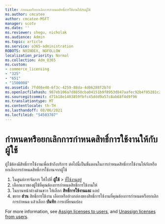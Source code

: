 ```yaml
---
title: กําหนดหรือยกเลิกการกําหนดสิทธิ์การใช้งานให้กับผู้ใช้
ms.author: cmcatee
author: cmcatee-MSFT
manager: scotv
ms.date: ''
ms.reviewer: shegu, nicholak
ms.audience: Admin
ms.topic: article
ms.service: o365-administration
ROBOTS: NOINDEX, NOFOLLOW
localization_priority: Normal
ms.collection: Adm_O365
ms.custom:
- commerce_licensing
- "325"
- "651"
- "1500008"
ms.assetid: 7fd08e48-6f3c-4259-88da-4d06288f2b7d
ms.openlocfilehash: 987eb106a7d8858cba04151b9f8953d847aafec92b4f05281c2bbde4edaf91e6
ms.sourcegitcommit: d71b18e1403859fbfc45ddd9a57c8ab68f4d9f96
ms.translationtype: MT
ms.contentlocale: th-TH
ms.lasthandoff: 08/06/2021
ms.locfileid: "54503707"
---
```

# <a name="assign-or-unassign-licenses-to-users"></a>กําหนดหรือยกเลิกการกําหนดสิทธิ์การใช้งานให้กับผู้ใช้

ผู้ใช้ต้องมีสิทธิ์การใช้งานเพื่อเข้าถึงบริการ ต่อไปนี้เป็นขั้นตอนในการกําหนดสิทธิ์การใช้งานให้กับหรือยกเลิกการกําหนดสิทธิ์การใช้งานจากผู้ใช้
  
1. ในศูนย์การจัดการ ให้ไปที่ **ผู้ใช้** \> [ที่ใช้งานอยู่](https://go.microsoft.com/fwlink/p/?linkid=834822)
2. เลือกแถวของผู้ใช้ที่คุณต้องการกําหนดสิทธิ์การใช้งานให้
3. ในบานหน้าต่างด้านขวา ให้เลือก **สิทธิ์การใช้งานและ** แอป
4. ขยาย **ส่วน** สิทธิ์การใช้งาน เลือกหรือล้างกล่องของสิทธิ์การใช้งานที่คุณต้องการกําหนดหรือยกเลิกการกําหนด แล้วเลือก **บันทึก** การเปลี่ยนแปลง

For more information, see [Assign licenses to users](/microsoft-365/admin/manage/assign-licenses-to-users), and [Unassign licenses from users](/microsoft-365/admin/manage/remove-licenses-from-users).